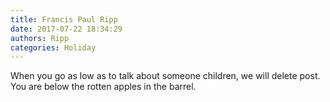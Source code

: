 ```yaml
---
title: Francis Paul Ripp
date: 2017-07-22 18:34:29
authors: Ripp
categories: Holiday
---
```


 When you go as low as to talk about someone children, we will delete post. You are below the rotten apples in the barrel.